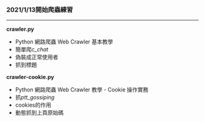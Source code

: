 ### 2021/1/13開始爬蟲練習
-------

**crawler.py**

* Python 網路爬蟲 Web Crawler 基本教學
* 簡單爬*c_chat*
* 偽裝成正常使用者
* 抓到標題

**crawler-cookie.py**
* Python 網路爬蟲 Web Crawler 教學 - Cookie 操作實務
* 抓*ptt_gossiping*
* cookies的作用
* 動態抓到上頁原始碼